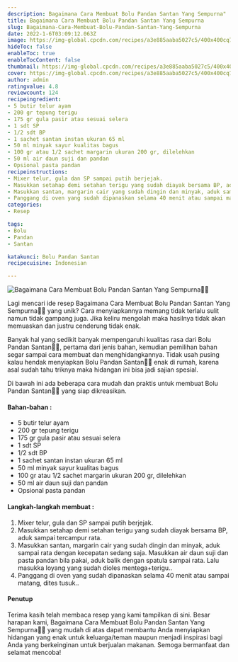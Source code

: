 ```yaml
---
description: Bagaimana Cara Membuat Bolu Pandan Santan Yang Sempurna"
title: Bagaimana Cara Membuat Bolu Pandan Santan Yang Sempurna
slug: Bagaimana-Cara-Membuat-Bolu-Pandan-Santan-Yang-Sempurna
date: 2022-1-6T03:09:12.063Z
image: https://img-global.cpcdn.com/recipes/a3e885aaba5027c5/400x400cq70/photo.jpg
hideToc: false
enableToc: true
enableTocContent: false
thumbnail: https://img-global.cpcdn.com/recipes/a3e885aaba5027c5/400x400cq70/photo.jpg
cover: https://img-global.cpcdn.com/recipes/a3e885aaba5027c5/400x400cq70/photo.jpg
author: admin
ratingvalue: 4.8
reviewcount: 124
recipeingredient:
- 5 butir telur ayam
- 200 gr tepung terigu
- 175 gr gula pasir atau sesuai selera
- 1 sdt SP
- 1/2 sdt BP
- 1 sachet santan instan ukuran 65 ml
- 50 ml minyak sayur kualitas bagus
- 100 gr atau 1/2 sachet margarin ukuran 200 gr, dilelehkan
- 50 ml air daun suji dan pandan
- Opsional pasta pandan
recipeinstructions:
- Mixer telur, gula dan SP sampai putih berjejak.
- Masukkan setahap demi setahan terigu yang sudah diayak bersama BP, aduk sampai tercampur rata.
- Masukkan santan, margarin cair yang sudah dingin dan minyak, aduk sampai rata dengan kecepatan sedang saja. Masukkan air daun suji dan pasta pandan bila pakai, aduk balik dengan spatula sampai rata. Lalu masukka loyang yang sudah dioles mentega+terigu..
- Panggang di oven yang sudah dipanaskan selama 40 menit atau sampai matang, dites tusuk..
categories:
- Resep

tags:
- Bolu
- Pandan
- Santan

katakunci: Bolu Pandan Santan
recipecuisine: Indonesian

---
```


![Bagaimana Cara Membuat Bolu Pandan Santan Yang Sempurna👩‍🍳](https://img-global.cpcdn.com/recipes/a3e885aaba5027c5/400x400cq70/photo.jpg)

Lagi mencari ide resep Bagaimana Cara Membuat Bolu Pandan Santan Yang Sempurna👩‍🍳 yang unik? Cara menyiapkannya memang tidak terlalu sulit namun tidak gampang juga. Jika keliru mengolah maka hasilnya tidak akan memuaskan dan justru cenderung tidak enak.

Banyak hal yang sedikit banyak mempengaruhi kualitas rasa dari Bolu Pandan Santan👩‍🍳, pertama dari jenis bahan, kemudian pemilihan bahan segar sampai cara membuat dan menghidangkannya. Tidak usah pusing kalau hendak menyiapkan Bolu Pandan Santan👩‍🍳 enak di rumah, karena asal sudah tahu triknya maka hidangan ini bisa jadi sajian spesial.

Di bawah ini ada beberapa cara mudah dan praktis untuk membuat Bolu Pandan Santan👩‍🍳 yang siap dikreasikan.

<!--inarticleads1-->

#### Bahan-bahan :

- 5 butir telur ayam
- 200 gr tepung terigu
- 175 gr gula pasir atau sesuai selera
- 1 sdt SP
- 1/2 sdt BP
- 1 sachet santan instan ukuran 65 ml
- 50 ml minyak sayur kualitas bagus
- 100 gr atau 1/2 sachet margarin ukuran 200 gr, dilelehkan
- 50 ml air daun suji dan pandan
- Opsional pasta pandan

<!--inarticleads2-->

#### Langkah-langkah membuat :

1. Mixer telur, gula dan SP sampai putih berjejak.
1. Masukkan setahap demi setahan terigu yang sudah diayak bersama BP, aduk sampai tercampur rata.
1. Masukkan santan, margarin cair yang sudah dingin dan minyak, aduk sampai rata dengan kecepatan sedang saja. Masukkan air daun suji dan pasta pandan bila pakai, aduk balik dengan spatula sampai rata. Lalu masukka loyang yang sudah dioles mentega+terigu..
1. Panggang di oven yang sudah dipanaskan selama 40 menit atau sampai matang, dites tusuk..

#### Penutup

Terima kasih telah membaca resep yang kami tampilkan di sini. Besar harapan kami, Bagaimana Cara Membuat Bolu Pandan Santan Yang Sempurna👩‍🍳 yang mudah di atas dapat membantu Anda menyiapkan hidangan yang enak untuk keluarga/teman maupun menjadi inspirasi bagi Anda yang berkeinginan untuk berjualan makanan. Semoga bermanfaat dan selamat mencoba!